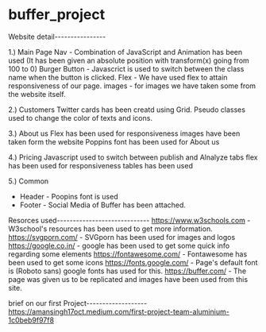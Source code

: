# buffer_project
Website detail----------------

1.) Main Page
Nav - Combination of JavaScript and Animation has been used (It has been given an absolute position with transform(x) going from 100 to 0)
Burger Button - Javascrict is used to switch between the class name when the button is clicked.
Flex - We have used flex to attain responsiveness of our page.
images - for images we have taken some from the website itself.

2.) Customers
Twitter cards has been creatd using Grid.
Pseudo classes used to change the color of texts and icons.

3.) About us
Flex has been used for responsiveness
images have been taken form the website
Poppins font has been used for About us

4.) Pricing
Javascript used to switch between publish and Alnalyze tabs
flex has been used for responsiveness
tables has been used

5.) Common
- Header - Poopins font is used 
- Footer - Social Media of Buffer has been attached.
           

Resorces used-----------------------------
https://www.w3schools.com -  W3school's resources has been used to get more information.
https://svgporn.com/ -  SVGporn has been used for images and logos
https://google.co.in/ - google has been used to get some quick info regarding some elements
https://fontawesome.com/ - Fontawesome has been used to get some icons
https://fonts.google.com/ - Page's default font is (Roboto sans) google fonts has used for this.
https://buffer.com/ - The page was given us to be replicated and images have been used from this site.


brief on our first Project-------------------
https://amansingh17oct.medium.com/first-project-team-aluminium-1c0beb9f97f8

